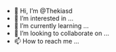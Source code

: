 - 👋 Hi, I’m @Thekiasd
- 👀 I’m interested in ...
- 🌱 I’m currently learning ...
- 💞️ I’m looking to collaborate on ...
- 📫 How to reach me ...

<!---
Thekiasd/Thekiasd is a ✨ special ✨ repository because its `README.md` (this file) appears on your GitHub profile.
You can click the Preview link to take a look at your changes.
--->
